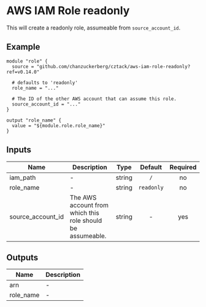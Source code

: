 # AWS IAM Role readonly

This will create a readonly role, assumeable from `source_account_id`.

## Example

```hcl
module "role" {
  source = "github.com/chanzuckerberg/cztack/aws-iam-role-readonly?ref=v0.14.0"

  # defaults to 'readonly'
  role_name = "..."

  # The ID of the other AWS account that can assume this role.
  source_account_id = "..."
}

output "role_name" {
  value = "${module.role.role_name}"
}
```

<!-- START -->
## Inputs

| Name | Description | Type | Default | Required |
|------|-------------|:----:|:-----:|:-----:|
| iam\_path | - | string | `/` | no |
| role\_name | - | string | `readonly` | no |
| source\_account\_id | The AWS account from which this role should be assumeable. | string | - | yes |

## Outputs

| Name | Description |
|------|-------------|
| arn | - |
| role\_name | - |

<!-- END -->
